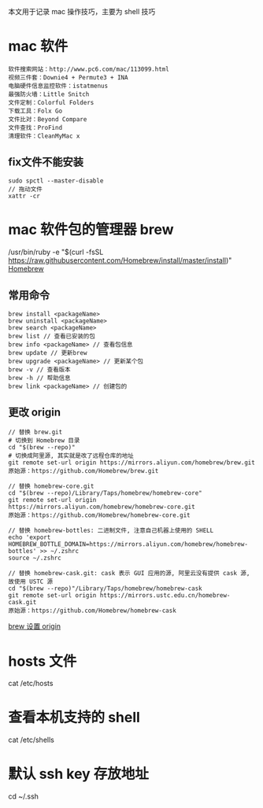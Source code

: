 本文用于记录 mac 操作技巧，主要为 shell 技巧

# mac 软件
```
软件搜索网站：http://www.pc6.com/mac/113099.html
视频三件套：Downie4 + Permute3 + INA
电脑硬件信息监控软件：istatmenus
最强防火墙：Little Snitch
文件定制：Colorful Folders
下载工具：Folx Go
文件比对：Beyond Compare
文件查找：ProFind
清理软件：CleanMyMac x
```
##  fix文件不能安装
```
sudo spctl --master-disable
// 拖动文件
xattr -cr 
```

# mac 软件包的管理器 brew

/usr/bin/ruby -e "\$(curl -fsSL https://raw.githubusercontent.com/Homebrew/install/master/install)"
[Homebrew](https://brew.sh/index_zh-cn)

## 常用命令

```
brew install <packageName>
brew uninstall <packageName>
brew search <packageName>
brew list // 查看已安装的包
brew info <packageName> // 查看包信息
brew update // 更新brew
brew upgrade <packageName> // 更新某个包
brew -v // 查看版本
brew -h // 帮助信息
brew link <packageName> // 创建包的
```

## 更改 origin

```
// 替换 brew.git
# 切换到 Homebrew 目录
cd "$(brew --repo)"
# 切换成阿里源, 其实就是改了远程仓库的地址
git remote set-url origin https://mirrors.aliyun.com/homebrew/brew.git
原始源：https://github.com/Homebrew/brew.git

// 替换 homebrew-core.git
cd "$(brew --repo)/Library/Taps/homebrew/homebrew-core"
git remote set-url origin https://mirrors.aliyun.com/homebrew/homebrew-core.git
原始源：https://github.com/Homebrew/homebrew-core.git

// 替换 homebrew-bottles: 二进制文件, 注意自己机器上使用的 SHELL
echo 'export HOMEBREW_BOTTLE_DOMAIN=https://mirrors.aliyun.com/homebrew/homebrew-bottles' >> ~/.zshrc
source ~/.zshrc

// 替换 homebrew-cask.git: cask 表示 GUI 应用的源, 阿里云没有提供 cask 源, 故使用 USTC 源
cd "$(brew --repo)"/Library/Taps/homebrew/homebrew-cask
git remote set-url origin https://mirrors.ustc.edu.cn/homebrew-cask.git
原始源：https://github.com/Homebrew/homebrew-cask
```

[brew 设置 origin](https://www.cnblogs.com/magexi/p/11664539.html)

# hosts 文件

cat /etc/hosts

# 查看本机支持的 shell

cat /etc/shells

# 默认 ssh key 存放地址

cd ~/.ssh
